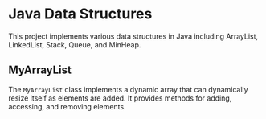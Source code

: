 # Java Data Structures

This project implements various data structures in Java including ArrayList, LinkedList, Stack, Queue, and MinHeap.

## MyArrayList

The `MyArrayList` class implements a dynamic array that can dynamically resize itself as elements are added. It provides methods for adding, accessing, and removing elements.
